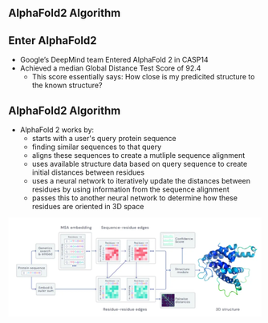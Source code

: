 ## AlphaFold2 Algorithm


## Enter AlphaFold2 

- Google’s DeepMind team Entered AlphaFold 2 in CASP14 
- Achieved a median Global Distance Test Score of 92.4 
    - This score essentially says: How close is my predicited structure to the known structure?

## AlphaFold2 Algorithm

- AlphaFold 2 works by:
    - starts with a user's query protein sequence
    - finding similar sequences to that query
    - aligns these sequences to create a mutliple sequence alignment
    - uses available structure data based on query sequence to create initial distances between residues
    - uses a neural network to iteratively update the distances between residues by using information from the sequence alignment
    - passes this to another neural network to determine how these residues are oriented in 3D space

![](images/af2_workflow.png)


## 
